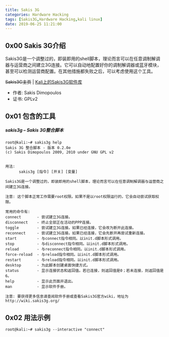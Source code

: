 ```yaml
---
title: Sakis 3G
categories: Hardware Hacking
tags: [Sakis3G,Hardware Hacking,kali linux]
date: 2019-06-25 11:21:00
---
```

0x00 Sakis 3G介绍
-------------
Sakis3G是一个调整过的，即装即用的shell脚本，理论而言可以在任意调制解调器与运营商之间建立3G连接。它可以自动地配置好你的调制解调器或蓝牙模块，甚至可以检测运营商配置。在其他措施都失败之后，可以考虑使用这个工具。

~~Sakis3G主页~~ | [Kali上的Sakis3G软件库](http://git.kali.org/gitweb/?p=packages/sakis3g.git;a=summary)

- 作者: Sakis Dimopoulos
- 证书: GPLv2

0x01 包含的工具
----------------

##### sakis3g – Sakis 3G整合脚本

```
root@kali:~# sakis3g help
Sakis 3G 整合脚本 - 版本 0.2.0e
(c) Sakis Dimopoulos 2009, 2010 under GNU GPL v2


用法:
      sakis3g [指令] [开关] [变量]

Sakis3G是一个调整过的，即装即用的shell脚本，理论而言可以在任意调制解调器与运营商之间建立3G连接。

注意: 这个脚本正常工作需要root权限。如果不是以root权限运行的，它会自动尝试获取权限。

常用的命令有:
connect       - 尝试建立3G连接。
disconnect    - 终止全部正在活动的PPP连接。
toggle        - 尝试建立3G连接。如果已经连接，它会改为断开此连接。
reconnect     - 尝试建立3G连接。如果已经连接，它会先断开再尝试重新连接。
start         - 与connect指令相同。以init.d脚本形式调用。
stop          - 与disconnect指令相同。以init.d脚本形式调用。
reload        - 与reconnect指令相同。以init.d脚本形式调用。
force-reload  - 与reload指令相同。以init.d脚本形式调用。
restart       - 与reload指令相同。以init.d脚本形式调用。
desktop       - 为此脚本创建桌面快捷方式。
status        - 显示连接状态和返回值。若已连接，则返回值是0；若未连接，则返回值是6。
help          - 显示此页面并退出。
man           - 显示软件手册。

注意: 要获得更多信息请查阅软件手册或查看Sakis3G官方wiki，地址为http://wiki.sakis3g.org/
```

0x02 用法示例
----------------

`root@kali:~# sakis3g --interactive "connect"`